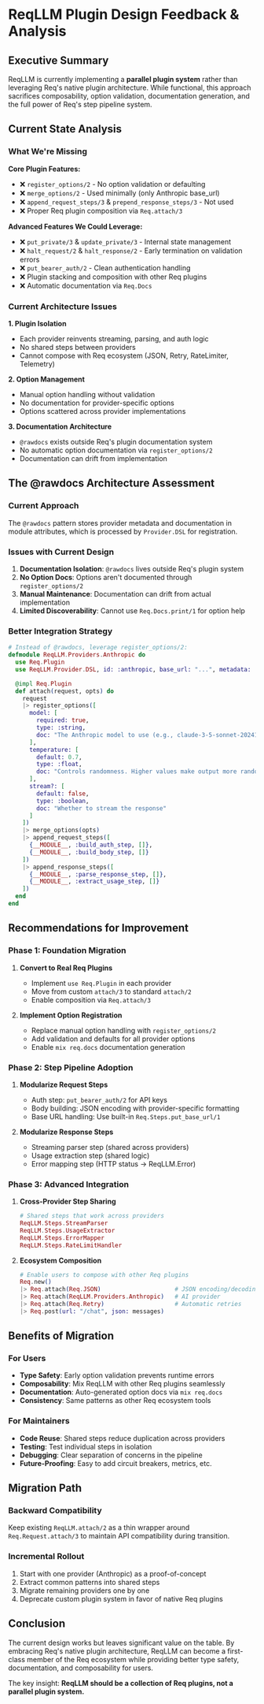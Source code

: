 # ReqLLM Plugin Design Feedback & Analysis

## Executive Summary

ReqLLM is currently implementing a **parallel plugin system** rather than leveraging Req's native plugin architecture. While functional, this approach sacrifices composability, option validation, documentation generation, and the full power of Req's step pipeline system.

## Current State Analysis

### What We're Missing

**Core Plugin Features:**
- ❌ `register_options/2` - No option validation or defaulting
- ❌ `merge_options/2` - Used minimally (only Anthropic base_url)  
- ❌ `append_request_steps/3` & `prepend_response_steps/3` - Not used
- ❌ Proper Req plugin composition via `Req.attach/3`

**Advanced Features We Could Leverage:**
- ❌ `put_private/3` & `update_private/3` - Internal state management
- ❌ `halt_request/2` & `halt_response/2` - Early termination on validation errors
- ❌ `put_bearer_auth/2` - Clean authentication handling
- ❌ Plugin stacking and composition with other Req plugins
- ❌ Automatic documentation via `Req.Docs`

### Current Architecture Issues

**1. Plugin Isolation**
- Each provider reinvents streaming, parsing, and auth logic
- No shared steps between providers
- Cannot compose with Req ecosystem (JSON, Retry, RateLimiter, Telemetry)

**2. Option Management**
- Manual option handling without validation
- No documentation for provider-specific options
- Options scattered across provider implementations

**3. Documentation Architecture**
- `@rawdocs` exists outside Req's plugin documentation system
- No automatic option documentation via `register_options/2`
- Documentation can drift from implementation

## The @rawdocs Architecture Assessment

### Current Approach
The `@rawdocs` pattern stores provider metadata and documentation in module attributes, which is processed by `Provider.DSL` for registration.

### Issues with Current Design
1. **Documentation Isolation**: `@rawdocs` lives outside Req's plugin system
2. **No Option Docs**: Options aren't documented through `register_options/2`
3. **Manual Maintenance**: Documentation can drift from actual implementation
4. **Limited Discoverability**: Cannot use `Req.Docs.print/1` for option help

### Better Integration Strategy
```elixir
# Instead of @rawdocs, leverage register_options/2:
defmodule ReqLLM.Providers.Anthropic do
  use Req.Plugin
  use ReqLLM.Provider.DSL, id: :anthropic, base_url: "...", metadata: ...

  @impl Req.Plugin  
  def attach(request, opts) do
    request
    |> register_options([
      model: [
        required: true,
        type: :string,
        doc: "The Anthropic model to use (e.g., claude-3-5-sonnet-20241022)"
      ],
      temperature: [
        default: 0.7,
        type: :float,
        doc: "Controls randomness. Higher values make output more random"
      ],
      stream?: [
        default: false, 
        type: :boolean,
        doc: "Whether to stream the response"
      ]
    ])
    |> merge_options(opts)
    |> append_request_steps([
      {__MODULE__, :build_auth_step, []},
      {__MODULE__, :build_body_step, []}
    ])
    |> append_response_steps([
      {__MODULE__, :parse_response_step, []},
      {__MODULE__, :extract_usage_step, []}
    ])
  end
end
```

## Recommendations for Improvement

### Phase 1: Foundation Migration
1. **Convert to Real Req Plugins**
   - Implement `use Req.Plugin` in each provider
   - Move from custom `attach/3` to standard `attach/2`
   - Enable composition via `Req.attach/3`

2. **Implement Option Registration**
   - Replace manual option handling with `register_options/2`
   - Add validation and defaults for all provider options
   - Enable `mix req.docs` documentation generation

### Phase 2: Step Pipeline Adoption
1. **Modularize Request Steps**
   - Auth step: `put_bearer_auth/2` for API keys
   - Body building: JSON encoding with provider-specific formatting
   - Base URL handling: Use built-in `Req.Steps.put_base_url/1`

2. **Modularize Response Steps**
   - Streaming parser step (shared across providers)
   - Usage extraction step (shared logic)
   - Error mapping step (HTTP status → ReqLLM.Error)

### Phase 3: Advanced Integration
1. **Cross-Provider Step Sharing**
   ```elixir
   # Shared steps that work across providers
   ReqLLM.Steps.StreamParser
   ReqLLM.Steps.UsageExtractor  
   ReqLLM.Steps.ErrorMapper
   ReqLLM.Steps.RateLimitHandler
   ```

2. **Ecosystem Composition**
   ```elixir
   # Enable users to compose with other Req plugins
   Req.new()
   |> Req.attach(Req.JSON)                     # JSON encoding/decoding
   |> Req.attach(ReqLLM.Providers.Anthropic)   # AI provider
   |> Req.attach(Req.Retry)                    # Automatic retries
   |> Req.post(url: "/chat", json: messages)
   ```

## Benefits of Migration

### For Users
- **Type Safety**: Early option validation prevents runtime errors
- **Composability**: Mix ReqLLM with other Req plugins seamlessly  
- **Documentation**: Auto-generated option docs via `mix req.docs`
- **Consistency**: Same patterns as other Req ecosystem tools

### For Maintainers  
- **Code Reuse**: Shared steps reduce duplication across providers
- **Testing**: Test individual steps in isolation
- **Debugging**: Clear separation of concerns in the pipeline
- **Future-Proofing**: Easy to add circuit breakers, metrics, etc.

## Migration Path

### Backward Compatibility
Keep existing `ReqLLM.attach/2` as a thin wrapper around `Req.Request.attach/3` to maintain API compatibility during transition.

### Incremental Rollout
1. Start with one provider (Anthropic) as a proof-of-concept
2. Extract common patterns into shared steps
3. Migrate remaining providers one by one
4. Deprecate custom plugin system in favor of native Req plugins

## Conclusion

The current design works but leaves significant value on the table. By embracing Req's native plugin architecture, ReqLLM can become a first-class member of the Req ecosystem while providing better type safety, documentation, and composability for users.

The key insight: **ReqLLM should be a collection of Req plugins, not a parallel plugin system.**
